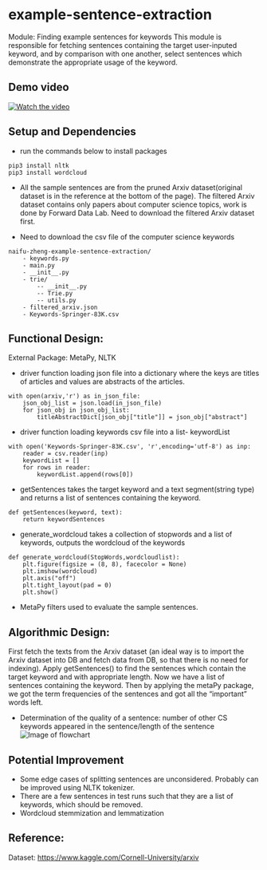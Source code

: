 # example-sentence-extraction
Module: Finding example sentences for keywords
This module is responsible for fetching sentences containing the target user-inputed keyword, and by comparison with one another, select sentences which demonstrate the appropriate usage of the keyword. 

## Demo video
[![Watch the video](https://img.youtube.com/vi/GjHNIrJioOk/maxresdefault.jpg)](https://www.youtube.com/watch?v=GjHNIrJioOk)


## Setup and Dependencies
- run the commands below to install packages
```
pip3 install nltk
pip3 install wordcloud
```
- All the sample sentences are from the pruned Arxiv dataset(original dataset is in the reference at the bottom of the page). The filtered Arxiv dataset contains only papers about computer science topics, work is done by Forward Data Lab. Need to download the filtered Arxiv dataset first.

- Need to download the csv file of the computer science keywords
```
naifu-zheng-example-sentence-extraction/
    - keywords.py
    - main.py
    - __init__.py
    - trie/
        -- __init__.py
        -- Trie.py
        -- utils.py
    - filtered_arxiv.json
    - Keywords-Springer-83K.csv
```

## Functional Design:
External Package: MetaPy, NLTK
- driver function loading json file into a dictionary where the keys are titles of articles and values are abstracts of the articles.
```
with open(arxiv,'r') as in_json_file:
    json_obj_list = json.load(in_json_file)
    for json_obj in json_obj_list:
        titleAbstractDict[json_obj["title"]] = json_obj["abstract"]
```
- driver function loading keywords csv file into a list- keywordList
```
with open('Keywords-Springer-83K.csv', 'r',encoding='utf-8') as inp:
    reader = csv.reader(inp)
    keywordList = []
    for rows in reader:
        keywordList.append(rows[0])
```

- getSentences takes the target keyword and a text segment(string type) and returns a list of sentences containing the keyword. 
```
def getSentences(keyword, text):
    return keywordSentences
```
- generate_wordcloud takes a collection of stopwords and a list of keywords, outputs the wordcloud of the keywords
```
def generate_wordcloud(StopWords,wordcloudlist):
    plt.figure(figsize = (8, 8), facecolor = None)
    plt.imshow(wordcloud)
    plt.axis("off")
    plt.tight_layout(pad = 0)
    plt.show()
```
- MetaPy filters used to evaluate the sample sentences.

## Algorithmic Design:
First fetch the texts from the Arxiv dataset (an ideal way is to import the Arxiv dataset into DB and fetch data from DB, so that there is no need for indexing).
Apply getSentences() to find the sentences which contain the target keyword and with appropriate length. Now we have a list of sentences containing the keyword.
Then by applying the metaPy package, we got the term frequencies of the sentences and got all the “important” words left. 

- Determination of the quality of a sentence: number of other CS keywords appeared in the sentence/length of the sentence
![Image of flowchart](https://github.com/Forward-UIUC-2021F/example-sentence-extraction/blob/main/flowchart.png)

## Potential Improvement
- Some edge cases of splitting sentences are unconsidered. Probably can be improved using NLTK tokenizer.
- There are a few sentences in test runs such that they are a list of keywords, which should be removed.
- Wordcloud stemmization and lemmatization

## Reference:
Dataset: https://www.kaggle.com/Cornell-University/arxiv
